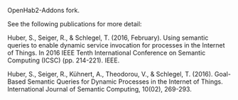 
OpenHab2-Addons fork.

See the following publications for more detail:

Huber, S., Seiger, R., & Schlegel, T. (2016, February). Using semantic queries to enable dynamic service invocation for processes in the Internet of Things. In 2016 IEEE Tenth International Conference on Semantic Computing (ICSC) (pp. 214-221). IEEE.

Huber, S., Seiger, R., Kühnert, A., Theodorou, V., & Schlegel, T. (2016). Goal-Based Semantic Queries for Dynamic Processes in the Internet of Things. International Journal of Semantic Computing, 10(02), 269-293.

